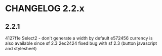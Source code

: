 CHANGELOG 2.2.x
===============

## 2.2.1

4127f1e Select2 - don't generate a width by default
e572456 currency is also available since sf 2.3
2ec2424 fixed bug with sf 2.3 (button javascript and stylesheet)
